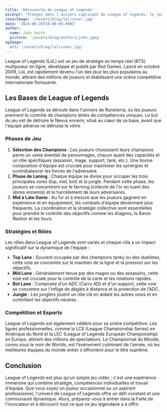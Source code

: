 ```yaml
---
title: 'Découverte de League of Legends'
excerpt: "Plongez dans l'univers captivant de League of Legends, le jeu de stratégie en temps réel de Riot Games. Apprenez-en plus sur les mécanismes de jeu, les champions et les stratégies pour maîtriser la Faille de l'invocateur."
coverImage: '/assets/blog/lol/cover.jpg'
date: '2024-06-20T10:00:00.000Z'
author:
  name: John Smith
  picture: '/assets/blog/authors/john.jpeg'
ogImage:
  url: '/assets/blog/lol/cover.jpg'
---
```


League of Legends (LoL) est un jeu de stratégie en temps réel (RTS) multijoueur en ligne, développé et publié par Riot Games. Lancé en octobre 2009, LoL est rapidement devenu l'un des jeux les plus populaires au monde, attirant des millions de joueurs et établissant une scène compétitive internationale florissante.

## Les Bases de League of Legends

League of Legends se déroule dans l'univers de Runeterra, où les joueurs prennent le contrôle de champions dotés de compétences uniques. Le but du jeu est de détruire le Nexus ennemi, situé au cœur de sa base, avant que l'équipe adverse ne détruise le vôtre.

### Phases de Jeu

1. **Sélection des Champions** : Les joueurs choisissent leurs champions parmi un vaste éventail de personnages, chacun ayant des capacités et un rôle spécifiques (assassin, mage, support, tank, etc.). Une bonne composition d'équipe est cruciale pour maximiser les synergies et contrebalancer les forces de l'adversaire.
2. **Phase de Laning** : Chaque équipe se divise pour occuper les trois principales voies (top, mid, bot) et la jungle. Pendant cette phase, les joueurs se concentrent sur le farming (collecte de l'or en tuant des sbires ennemis) et le harcèlement de leurs adversaires.
3. **Mid à Late Game** : Au fur et à mesure que les joueurs gagnent en expérience et en équipement, les combats d'équipe deviennent plus fréquents. La coordination et la stratégie collective sont essentielles pour prendre le contrôle des objectifs comme les dragons, le Baron Nashor et les tours.

### Stratégies et Rôles

Les rôles dans League of Legends sont variés et chaque rôle a un impact significatif sur la dynamique de l'équipe :

- **Top Lane** : Souvent occupée par des champions tanky ou des duelistes, cette voie se concentre sur le maintien de la ligne et la pression sur les objectifs.
- **Mid Lane** : Généralement tenue par des mages ou des assassins, cette voie est cruciale pour le contrôle de la carte et les rotations rapides.
- **Bot Lane** : Composée d'un ADC (Carry AD) et d'un support, cette voie se concentre sur l'inflige de dégâts à distance et la protection de l'ADC.
- **Jungle** : Les junglers jouent un rôle clé en aidant les autres voies et en contrôlant les objectifs neutres.

### Compétition et Esports

League of Legends est également célèbre pour sa scène compétitive. Les ligues professionnelles, comme la LCS (League Championship Series) en Amérique du Nord et la LEC (League of Legends European Championship) en Europe, attirent des millions de spectateurs. Le Championnat du Monde, connu sous le nom de Worlds, est l'événement culminant de l'année, où les meilleures équipes du monde entier s'affrontent pour le titre suprême.

## Conclusion

League of Legends est plus qu'un simple jeu vidéo ; c'est une expérience immersive qui combine stratégie, compétences individuelles et travail d'équipe. Que vous soyez un joueur occasionnel ou un aspirant professionnel, l'univers de League of Legends offre un défi constant et une communauté dynamique. Alors, préparez-vous à entrer dans la Faille de l'invocateur et à découvrir tout ce que ce jeu légendaire a à offrir.

